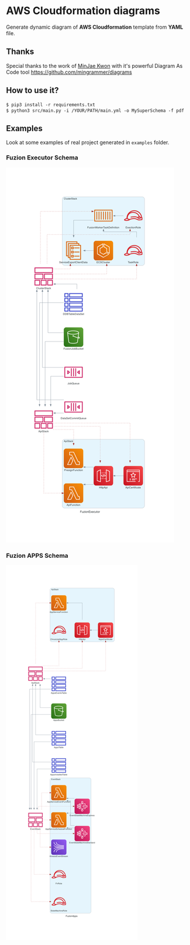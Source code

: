 # AWS Cloudformation diagrams

Generate dynamic diagram of **AWS Cloudformation** template from **YAML** file.

## Thanks

Special thanks to the work of [MinJae Kwon](https://github.com/mingrammer) with it's powerful Diagram As Code tool 
https://github.com/mingrammer/diagrams

## How to use it?

```
$ pip3 install -r requirements.txt
$ python3 src/main.py -i /YOUR/PATH/main.yml -o MySuperSchema -f pdf
```

## Examples

Look at some examples of real project generated in `examples` folder.

### Fuzion Executor Schema

![Fuzion Executor Schema](./examples/fuzionexecutor.png)

### Fuzion APPS Schema

![Fuzion Apps Schema](./examples/fuzionapps.png)
